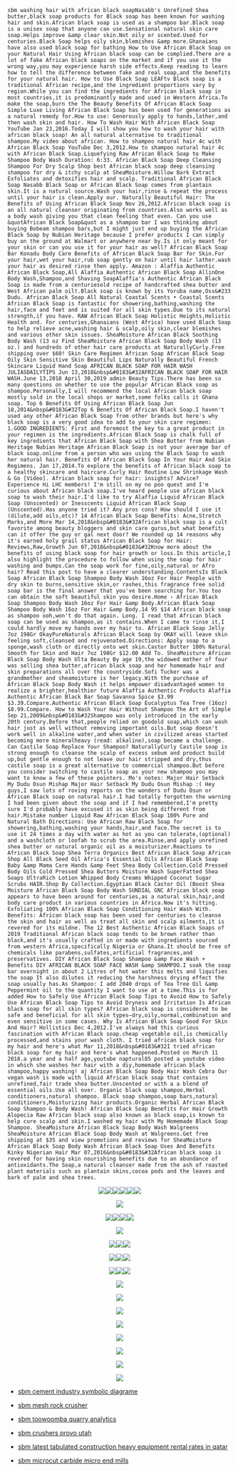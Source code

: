 
```
sbm washing hair with african black soapNasabb's Unrefined Shea butter,black soap products for Black soap has been known for washing hair and skin.African black soap is used as a shampoo bar.Black soap is a unisex soap that anyone can use.Sensational natural skin care soap.Helps improve &amp clear skin.Not oily or scented.Used for centuries.Black Soap helps oily skin,blemishes &amp more.Ghanaians have also used black soap for bathing How to Use African Black Soap on your Natural Hair Using African black soap can be complied.There are a lot of fake African black soaps on the market and if you use it the wrong way,you may experience harsh side effects.Keep reading to learn how to tell the difference between fake and real soap,and the benefits for your natural hair. How to Use Black Soap LEAFtv Black soap is a traditional African recipe,and the ingredient proportions vary by region.While you can find the ingredients for African black soap in most countries,it is predominantly made and used in Western Africa.To make the soap,burn the The Beauty Benefits Of African Black Soap Simple Luxe Living African Black Soap has been used for generations as a natural remedy for.How to use: Generously apply to hands,lather,and then wash skin and hair. How To Wash Hair With African Black Soap YouTube Jan 23,2016.Today I will show you how to wash your hair with african black soap! An all natural alternative to traditional shampoo.My video about african. How to shampoo natural hair 4c with African Black Soap YouTube Dec 3,2012.How to shampoo natural hair 4c with African Black Soap.Liquefying Raw African Black Soap to Make Shampoo Body Wash Duration: 6:33. African Black Soap Deep Cleansing Shampoo For Dry Scalp Shop best African black soap deep cleansing shampoo for dry & itchy scalp at SheaMoisture.Willow Bark Extract Exfoliates and detoxifies hair and scalp. Traditional African Black Soap Nasabb Black Soap or African Black Soap comes from plantain skin.It is a natural source.Wash your hair,rinse & repeat the process until your hair is clean.Apply our. Naturally Beautiful Hair: The Benefits of Using African Black Soap Nov 26,2012.African black soap is an all natural cleanser originating from countries.Also works well as a body wash giving you that clean feeling that even. Can you use &quotAfrican Black Soap&quot as a shampoo bar I was thinking about buying Bobeam shampoo bars,but I might just end up buying the African Black Soap by Nubian Heritage because I prefer products I can simply buy on the ground at Walmart or anywhere near by.Is it only meant for your skin or can you use it for your hair as well? African Black Soap Bar Konadu Body Care Benefits of African Black Soap Bar for Skin.For your hair,wet your hair,rub soap gently on hair until hair lather.wash your hair as desired rinse then apply. Amazon : Alaffia Authentic African Black Soap,All Alaffia Authentic African Black Soap AllinOne Body Wash,Shampoo,and Shaving SoapAlaffia's Authentic African Black Soap is made from a centuriesold recipe of handcrafted shea butter and West African palm oil†.Black soap is known by its Yoruba name,Oss&#233 Dudu. African Black Soap All Natural Coastal Scents • Coastal Scents African Black Soap is fantastic for showering,bathing,washing the hair,face and feet and is suited for all skin types.Due to its natural strength,if you have. RAW African Black Soap Holistic Heights,Holistic Health and. For centuries,Ghanaians (West Africa) have used Black Soap to help relieve acne,washing hair & scalp,oily skin,clear blemishes and various other skin issues. SheaMoisture African Black Soothing Body Wash (13 oz Find SheaMoisture African Black Soap Body Wash (13 oz.) and hundreds of other hair care products at NaturallyCurly.Free shipping over $60! Skin Care Regimen African Soap African Black Soap Oily Skin Sensitive Skin Beautiful Lips Naturally Beautiful French Skincare Liquid Hand Soap AFRICAN BLACK SOAP FOR HAIR WASH JULIASDAILYTIPS Jun 13,2018&nbsp&#0183&#32AFRICAN BLACK SOAP FOR HAIR WASH.June 13,2018 April 30,2019 admin Beauty Tips.There has been so many questions on whether to use the popular African Black soap as shampoo.Personally,I will recommend the local African black soap mostly sold in the local shops or market,some folks calls it Ghana soap. Top 6 Benefits Of Using African Black Soap Jun 18,2014&nbsp&#0183&#32Top 6 Benefits Of African Black Soap.I haven't used any other African Black Soap from other brands but here's why black soap is a very good idea to add to your skin care regimen: 1.GOOD INGREDIENTS: First and foremost the key to a great product in your regimen is the ingredients.African Black Soap is chalk full of key ingredients that African Black Soap with Shea Butter from Nubian Heritage Nubian Heritage African Black Soap is not your average bar of black soap.online from a person who was using the Black Soap to wash her natural hair. Benefits Of African Black Soap In Your Hair And Skin Regimens. Jan 17,2014.To explore the benefits of African black soap to a healthy skincare and haircare.Curly Hair Routine Low Shrinkage Wash & Go [Video]. African black soap for hair: insights? Advice? Experience Hi LHC members! I'm still on my no poo quest and I'm curious about African black soap.I've heard people use african black soap to wash their hair.I'd like to try Alaffia Liquid African Black Soap (Unscented) or Inesscents Liquid African Black Soap (Unscented).Has anyone tried it? Any pros cons? How should I use it (dilute,add oils,etc)? 14 African Black Soap Benefits: Acne,Stretch Marks,and More Mar 14,2018&nbsp&#0183&#32African black soap is a cult favorite among beauty bloggers and skin care gurus,but what benefits can it offer the guy or gal next door? We rounded up 14 reasons why it's earned holy grail status African Black Soap for Hair: Reviews,Raw,Growth Jun 07,2018&nbsp&#0183&#32Know more about the benefits of using black soap for hair growth or loss.In this article,I also highlight the procedure to follow when using the soap for hair washing and bumps.Can the soap work for fine,oily,natural or Afro hair? Read this post to have a clearer understanding.ContentsIs Black Soap African Black Soap Shampoo Body Wash 16oz For Hair People with dry skin to burns,sensitive skin,or rashes,this fragrance free solid soap bar is the final answer that you've been searching for.You too can obtain the soft beautiful skin you desire.Home › African Black Soap Shampoo Body Wash 16oz For Hair &amp Body.African Black Soap Shampoo Body Wash 16oz For Hair &amp Body.14 95 $14 African black soap as shampoo ooh,won't do that again. Long. I read that African black soap can be used as shampoo,as it contains.When I came to rinse it,I could hardly move my hands over my hair to. African Black Soap Jelly 7oz 198Gr OkayPureNaturals African Black Soap by OKAY will leave skin feeling soft,cleansed and rejuvenated.Directions: Apply soap to a sponge,wash cloth or directly onto wet skin.Castor Butter 100% Natural Smooth for Skin and Hair 7oz 198Gr $12.00 Add To. SheaMoisture African Black Soap Body Wash Ulta Beauty By age 19,the widowed mother of four was selling shea butter,african black soap and her homemade hair and skin preparations all over the countryside.Sofi Tucker was a grandmother and sheamoisture is her legacy.With the purchase of African Black Soap Body Wash it helps empower disadvantaged women to realize a brighter,healthier future Alaffia Authentic Products Alaffia Authentic African Black Bar Soap Savanna Spice $3.99 $3.39.Compare.Authentic African Black Soap Eucalyptus Tea Tree (16oz) $8.99.Compare. How to Wash Your Hair Without Shampoo The Art of Simple Sep 21,2009&nbsp&#0183&#32Shampoo was only introduced in the early 20th century.Before that,people relied on goodold soap,which can wash hair just as well without removing important oils.But soap doesn't work well in alkaline water,and when water in civilized areas started becoming more mineralheavy (read: alkaline),soap became a challenge. Can Castile Soap Replace Your Shampoo? NaturallyCurly Castile soap is strong enough to cleanse the scalp of excess sebum and product build up,but gentle enough to not leave our hair stripped and dry,thus castile soap is a great alternative to commercial shampoo.But before you consider switching to castile soap as your new shampoo you may want to know a few of these pointers. Mo's notes: Major Hair Setback My Dudu Osun Mishap Major Hair Setback My Dudu Osun Mishap :( Hey guys,I saw lots of roving reports on the wonders of Dudu Osun or African Black soap on natural hair.I had totally forgotten the warning I had been given about the soap and if I had remembered,I'm pretty sure I'd probably have excused it as skin being different from hair.Mistake number Liquid Raw African Black Soap 100% Pure and Natural Bath Directions: Use African Raw Black Soap for showering,bathing,washing your hands,hair,and face.The secret is to use it 24 times a day with water as hot as you can tolerate,(optional) and a washcloth or loofah to scrub the area.Rinse,and apply unrefined shea butter or natural organic oil as a moisturizer.Reactions to African Black Soap Shea Terra Organics Best African Black Soap African Shop All Black Seed Oil Africa's Essential Oils African Black Soap Baby &amp Mama Care Hands &amp Feet Shea Body Collection.Cold Pressed Body Oils Cold Pressed Shea Butters Moisture Wash SuperFatted Shea Soaps UltraRich Lotion Whipped Body Creams Whipped Coconut Sugar Scrubs HAIR.Shop By Collection.Egyptian Black Castor Oil (Boost Shea Moisture African Black Soap Body Wash SUNDIAL GNC African black soap appears to have been around for centuries,as a natural skin,hair,and body care product in various countries in Africa.Now it's hitting. Exfoliating 100% African Black Soap Conditioning Hair Wash With. Benefits: African black soap has been used for centuries to cleanse the skin and hair as well as treat all skin and scalp ailments,it is revered for its mildne. The 12 Best Authentic African Black Soaps of 2019 Traditional African black soap tends to be brown rather than black,and it's usually crafted in or made with ingredients sourced from western Africa,specifically Nigeria or Ghana.It should be free of chemicals like parabens,sulfates,artificial fragrances,and preservatives. DIY African Black Soap Shampoo &amp Face Wash + Benefits DIY AFRICAN BLACK SOAP FACE WASH &amp SHAMPOO.I soak the soap bar overnight in about 2 Litres of hot water this melts and liquifies the soap It also dilutes it reducing the harshness drying effect the soap usually has.As Shampoo: I add 2040 drops of Tea Tree Oil &amp Peppermint oil to the quantity I want to use at a time.This is for added How to Safely Use African Black Soap Tips to Avoid How to Safely Use African Black Soap Tips to Avoid Dryness and Irritation Is African black soap for all skin types? African black soap is considered to be safe and beneficial for all skin types—dry,oily,normal,combination and even sensitive in some cases. Why Is African Black Soap Good For Skin And Hair? Hollistics Dec 4,2012.I've always had this curious fascination with African Black soap.cheap vegetable oil,is chemically processed,and stains your wash cloth. I tried african black soap for my hair and here's what Mar 11,2018&nbsp&#0183&#32I tried african black soap for my hair and here's what happened.Posted on March 11 2018.a year and a half ago,youtube naptural85 posted a youtube video in which she washes her hair with a diy,homemade african black shampoo,happy washing! aj African Black Soap Body Hair Wash Cebra Our vegan wash is made with liquid African black soap that contains unrefined,fair trade shea butter.Unscented or with a a blend of essential oils.Use all over. Organic black soap shampoo,Herbal conditioners,natural shampoo. Black soap shampoo,soap bars,natural conditioners,Moisturizing hair products.Organic Herbal African Black Soap Shampoo & Body Wash! African Black Soap Benefits For Hair Growth Alopecia Raw African black soap also known as black soap,is known to help cure scalp and skin.I washed my hair with My Homemade Black Soap Shampoo. SheaMoisture African Black Soap Body Wash Walgreens SheaMoisture African Black Soap Body Wash at Walgreens.Get free shipping at $35 and view promotions and reviews for SheaMoisture African Black Soap Body Wash African Black Soap Uses And Benefits Kinky Nigerian Hair Mar 07,2016&nbsp&#0183&#32African black soap is revered for having skin nourishing benefits due to an abundance of antioxidants.The Soap,a natural cleanser made from the ash of roasted plant materials such as plantain skins,cocoa pods and the leaves and bark of palm and shea trees. 
```

<div align="center">
  
<a rel="nofollow" href="https://m.shibang-china.com?f=github&k=sbm+washing+hair+with+african+black+soap"><img src="https://static.shibang-china.com/en/l.png"></a><img src="https://static.shibang-china.com/en/hw.png"><a rel="nofollow" href="https://m.shibang-china.com/product/?f=github&k=sbm+washing+hair+with+african+black+soap"><img src="https://static.shibang-china.com/en/p.png"></a><a rel="nofollow" href="https://m.shibang-china.com/cases/?f=github&k=sbm+washing+hair+with+african+black+soap"><img src="https://static.shibang-china.com/en/c.png"></a><a rel="nofollow" href="https://m.shibang-china.com/news/?f=github&k=sbm+washing+hair+with+african+black+soap"><img src="https://static.shibang-china.com/en/n.png"></a><a rel="nofollow" href="https://m.shibang-china.com?f=github&k=sbm+washing+hair+with+african+black+soap"><img src="https://static.shibang-china.com/en/m.png"></a>

<a rel="nofollow" href="https://m.shibang-china.com/product/?f=github&k=sbm+washing+hair+with+african+black+soap"><img src="https://static.shibang-china.com/en/b.jpg"></a>
  
<a rel="nofollow" href="https://m.shibang-china.com/solution-aggregate.html?f=github&k=sbm+washing+hair+with+african+black+soap"><img src="https://static.shibang-china.com/en/a.jpg"></a><a rel="nofollow" href="https://m.shibang-china.com/solution-mine.html?f=github&k=sbm+washing+hair+with+african+black+soap"><img src="https://static.shibang-china.com/en/m.jpg"></a><a rel="nofollow" href="https://m.shibang-china.com/solution-mill.html?f=github&k=sbm+washing+hair+with+african+black+soap"><img src="https://static.shibang-china.com/en/g.jpg"></a><a rel="nofollow" href="https://m.shibang-china.com/solution-epc.html?f=github&k=sbm+washing+hair+with+african+black+soap"><img src="https://static.shibang-china.com/en/e.jpg"></a>

<a rel="nofollow" href="https://m.shibang-china.com/product/?f=github&k=sbm+washing+hair+with+african+black+soap"><img src="https://static.shibang-china.com/en/a-p.png"></a>

<a rel="nofollow" href="https://m.shibang-china.com/product/crusher/c6x.html?f=github&k=sbm+washing+hair+with+african+black+soap"><img src="https://static.shibang-china.com/en/j.jpg"></a><a rel="nofollow" href="https://m.shibang-china.com/product/crusher/ci5x.html?f=github&k=sbm+washing+hair+with+african+black+soap"><img src="https://static.shibang-china.com/en/i.jpg"></a><a rel="nofollow" href="https://m.shibang-china.com/product/crusher/hst.html?f=github&k=sbm+washing+hair+with+african+black+soap"><img src="https://static.shibang-china.com/en/c.jpg"></a>

<a rel="nofollow" href="https://m.shibang-china.com/product/mill/mtw.html?f=github&k=sbm+washing+hair+with+african+black+soap"><img src="https://static.shibang-china.com/en/mtw.jpg"></a><a rel="nofollow" href="https://m.shibang-china.com/product/mill/scm.html?f=github&k=sbm+washing+hair+with+african+black+soap"><img src="https://static.shibang-china.com/en/scm.jpg"></a><a rel="nofollow" href="https://m.shibang-china.com/product/mill/lm.html?f=github&k=sbm+washing+hair+with+african+black+soap"><img src="https://static.shibang-china.com/en/lm.jpg"></a>

<a rel="nofollow" href="https://m.shibang-china.com/product/sand/vsi6x.html?f=github&k=sbm+washing+hair+with+african+black+soap"><img src="https://static.shibang-china.com/en/6x.jpg"></a><a rel="nofollow" href="https://m.shibang-china.com/product/sand/vu.html?f=github&k=sbm+washing+hair+with+african+black+soap"><img src="https://static.shibang-china.com/en/vu.jpg"></a><a rel="nofollow" href="https://m.shibang-china.com/product/mobile/klun.html?f=github&k=sbm+washing+hair+with+african+black+soap"><img src="https://static.shibang-china.com/en/k.jpg"></a>

<a rel="nofollow" href="https://m.shibang-china.com/cases/?f=github&k=sbm+washing+hair+with+african+black+soap"><img src="https://static.shibang-china.com/en/case.png"></a>

<a rel="nofollow" href="https://m.shibang-china.com/cases/aggregate/202.html?f=github&k=sbm+washing+hair+with+african+black+soap"><img src="https://static.shibang-china.com/en/c-1.jpg"></a>

<a rel="nofollow" href="https://m.shibang-china.com/cases/aggregate/203.html?f=github&k=sbm+washing+hair+with+african+black+soap"><img src="https://static.shibang-china.com/en/c-2.jpg"></a>

<a rel="nofollow" href="https://m.shibang-china.com/cases/mill/123.html?f=github&k=sbm+washing+hair+with+african+black+soap"><img src="https://static.shibang-china.com/en/c-3.jpg"></a>

<a rel="nofollow" href="https://m.shibang-china.com/contact_us.html?f=github&k=sbm+washing+hair+with+african+black+soap"><img src="https://static.shibang-china.com/en/contact.png"></a>

<a rel="nofollow" href="https://swt.shibang-china.com/?f=github&k=sbm+washing+hair+with+african+black+soap"><img src="https://static.shibang-china.com/en/chat.png"></a>

<a rel="nofollow" href="https://whatsapp.shibangsoft.com/WhatsApp.php?f=github&k=sbm+washing+hair+with+african+black+soap"><img src="https://static.shibang-china.com/en/whatsapp.png"></a>

<a rel="nofollow" href="https://m.shibang-china.com/?f=github&k=sbm+washing+hair+with+african+black+soap"><img src="https://static.shibang-china.com/en/website.png"></a>

</div>


* [sbm cement industry symbolic diagrame](sbm%20cement%20industry%20symbolic%20diagrame.md)

* [sbm mesh rock crusher](sbm%20mesh%20rock%20crusher.md)

* [sbm toowoomba quarry analytics](sbm%20toowoomba%20quarry%20analytics.md)

* [sbm crushers provo utah](sbm%20crushers%20provo%20utah.md)

* [sbm latest tabulated construction heavy equipment rental rates in qatar](sbm%20latest%20tabulated%20construction%20heavy%20equipment%20rental%20rates%20in%20qatar.md)

* [sbm microcut carbide micro end mills](sbm%20microcut%20carbide%20micro%20end%20mills.md)